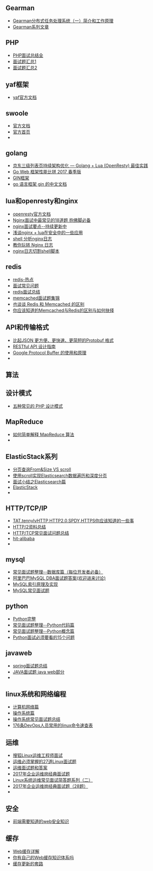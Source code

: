 ## Gearman
- [Gearman分布式任务处理系统（一）简介和工作原理](http://wangying.sinaapp.com/archives/2157)
- [Gearman系列文章](http://wangying.sinaapp.com/archives/category/centos-3/gearman)

## PHP
- [PHP面试总结全](http://www.cnblogs.com/zyf-zhaoyafei/p/4828358.html)
- [面试题汇总1](https://github.com/ycrao/mynotes/issues/1)
- [面试题汇总2](https://github.com/ycrao/mynotes/issues/4)

## yaf框架
- [yaf官方文档](http://php.net/manual/zh/book.yaf.php)


## swoole
- [官方文档](https://wiki.swoole.com/wiki/page/p-server.html)
- [官方首页](https://www.swoole.com/)
- ​

## golang
- [京东三级列表页持续架构优化 — Golang + Lua (OpenResty) 最佳实践](https://juejin.im/entry/5833f389570c35006c23992c)
- [Go Web 框架性能比拼 2017 春季版](http://colobu.com/2017/04/07/go-webframework-benchmark-2017-Spring/)
- [GIN框架](https://github.com/gin-gonic/gin)
- [go 语言框架 gin 的中文文档](https://github.com/ningskyer/gin-doc-cn#router-group)


## lua和openresty和nginx
- [openresty官方文档](https://openresty.org/cn/)
- [Nginx面试中最常见的18道题 抱佛脚必备](https://segmentfault.com/a/1190000010677483)
- [nginx面试要点--持续更新中](http://blog.csdn.net/watson2016/article/details/77938678)
- [浅谈nginx + lua在安全中的一些应用](https://zhuanlan.zhihu.com/p/21362834)
- [shell 分析nginx日志](https://www.jianshu.com/p/87e1c7414c1e)
- [教你玩转 Nginx 日志](http://shellbaike.com/shell/200)
- [nginx日志切割shell脚本](https://www.centos.bz/2017/08/nginx-log-cut-shell-script/)


## redis
- [redis-热点](https://www.jianshu.com/p/ae2e43f7be19)
- [面试常见问题](http://www.voidcn.com/article/p-orxzpoiz-ct.html)
- [redis面试总结](http://www.cnblogs.com/zzt-lovelinlin/p/7248447.html)
- [memcached面试题集锦](http://blog.csdn.net/luckykapok918/article/details/8502928)
- [也谈谈 Redis 和 Memcached 的区别](http://blog.jobbole.com/101496/)
- [你应该知道的Memcached与Redis的区别与如何抉择](https://www.lanhusoft.com/Article/87.html)

## API和传输格式
- [比起JSON 更方便、更快速、更简短的Protobuf 格式](https://yami.io/protobuf/)
- [RESTful API 设计指南](http://www.ruanyifeng.com/blog/2014/05/restful_api.html)
- [Google Protocol Buffer 的使用和原理](https://www.ibm.com/developerworks/cn/linux/l-cn-gpb/index.html)
- ​

## 算法

## 设计模式
- [五种常见的 PHP 设计模式](https://www.ibm.com/developerworks/cn/opensource/os-php-designptrns/index.html)

## MapReduce
- [如何简单解释 MapReduce 算法](http://www.techug.com/post/mapreduce.html)
- ​

## ElasticStack系列
- [分页查询From&Size VS scroll](http://www.cnblogs.com/xing901022/p/5284902.html)
- [使用scroll实现Elasticsearch数据遍历和深度分页](http://lxwei.github.io/posts/使用scroll实现Elasticsearch数据遍历和深度分页.html)
- [面试小结之Elasticsearch篇](http://ginobefunny.com/post/elasticsearch_interview_questions/)
- [ElasticStack](http://www.cnblogs.com/liang1101/tag/ElasticStack/)
- ​

## HTTP/TCP/IP
- [TAT.tennylvHTTP,HTTP2.0,SPDY,HTTPS你应该知道的一些事](http://www.alloyteam.com/2016/07/httphttp2-0spdyhttps-reading-this-is-enough/)
- [HTTP/2资料总结](https://imququ.com/post/http2-resource.html)
- [HTTP/TCP常见面试问题总结](http://blog.csdn.net/i10630226/article/details/54880363)
- [hit-alibaba](https://hit-alibaba.github.io/interview/basic/network/HTTP.html)
- ​
## mysql
- [常见面试题整理--数据库篇（每位开发者必备）](https://zhuanlan.zhihu.com/p/23713529)
- [阿里巴巴MySQL DBA面试题答案(欢迎进来讨论)](http://blog.51cto.com/apprentice/1394494)
- [MySQL索引原理及实现](https://www.jianshu.com/p/3a1377883742)
- [MySQL常见面试题](https://www.cnblogs.com/frankielf0921/p/5930743.html)

## python
- [Python完整](https://github.com/taizilongxu/interview_python)
- [常见面试题整理--Python代码篇](https://zhuanlan.zhihu.com/p/23582996)
- [常见面试题整理--Python概念篇](https://zhuanlan.zhihu.com/p/23526961)
- [Python面试必须要看的15个问题](http://codingpy.com/article/essential-python-interview-questions/)

## javaweb
- [spring面试题总结](https://www.jianshu.com/p/a8938811f0bc)
- [JAVA面试题 java web部分](https://www.jianshu.com/p/005f0252189a)
- ​

## linux系统和网络编程
- [计算机网络篇](https://zhuanlan.zhihu.com/p/24001696)
- [操作系统篇](https://zhuanlan.zhihu.com/p/23755202)
- [操作系统常见面试题总结](http://blog.csdn.net/youngchang06hpu/article/details/8009947)
- [176条DevOps人员常用的linux命令速查表](http://www.yunweipai.com/archives/24703.html)

## 运维
- [搜狐Linux运维工程师面试](https://mp.weixin.qq.com/s/VmnwoES_BNW2BWFH7K4Wow)
- [运维必须掌握的27道Linux面试题](http://www.yunweipai.com/archives/11331.html)
- [运维面试题和答案](http://www.178linux.com/18051)
- [2017年企业运维岗经典面试题](http://www.yunweipai.com/archives/18798.html)
- [Linux系统运维常见面试简答题系列（二）](http://www.yunweipai.com/archives/12037.html)
- [2017年企业运维岗经典面试题（28题）](http://www.yunweipai.com/archives/18798.html)
- ​

## 安全
- [前端需要知道的web安全知识](https://segmentfault.com/a/1190000010913697)

## 缓存
- [Web缓存详解](https://segmentfault.com/a/1190000010913697)
- [你有自己的Web缓存知识体系吗](http://www.yunweipai.com/archives/8240.html)
- [缓存更新的套路](http://coolshell.cn/articles/17416.html)